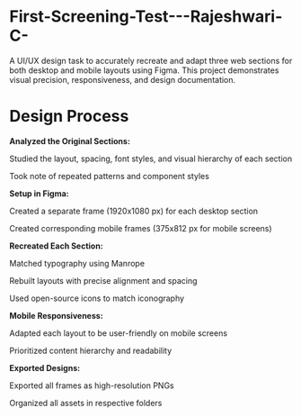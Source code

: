 # First-Screening-Test---Rajeshwari-C-
A UI/UX design task to accurately recreate and adapt three web sections for both desktop and mobile layouts using Figma. This project demonstrates visual precision, responsiveness, and design documentation.

# Design Process

**Analyzed the Original Sections:**

Studied the layout, spacing, font styles, and visual hierarchy of each section

Took note of repeated patterns and component styles

**Setup in Figma:**

Created a separate frame (1920x1080 px) for each desktop section

Created corresponding mobile frames (375x812 px for mobile screens)

**Recreated Each Section:**

Matched typography using Manrope

Rebuilt layouts with precise alignment and spacing

Used open-source icons to match iconography

**Mobile Responsiveness:**

Adapted each layout to be user-friendly on mobile screens

Prioritized content hierarchy and readability

**Exported Designs:**

Exported all frames as high-resolution PNGs

Organized all assets in respective folders

